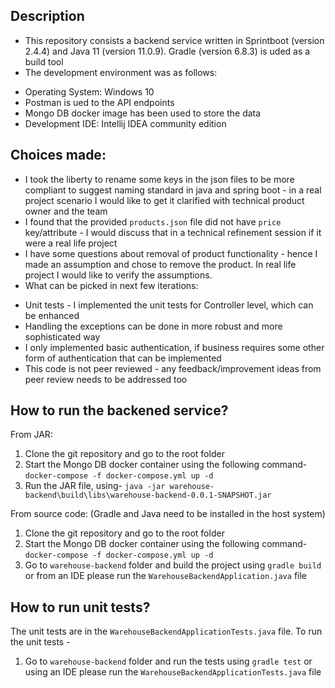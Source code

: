 ## Description
* This repository consists a backend service written in Sprintboot (version 2.4.4) and Java 11 (version 11.0.9). Gradle (version 6.8.3) is uded as a build tool
* The development environment was as follows:
- Operating System: Windows 10
- Postman is ued to the API endpoints 
- Mongo DB docker image has been used to store the data 
- Development IDE: Intellij IDEA community edition

## Choices made:
* I took the liberty to rename some keys in the json files to be more compliant to suggest naming standard in java and spring boot - in a real project scenario I would like to get it clarified with technical product owner and the team
* I found that the provided `products.json` file did not have `price` key/attribute - I would discuss that in a technical refinement session if it were a real life project
* I have some questions about removal of product functionality - hence I made an assumption and chose to remove the product. In real life project I would like to verify the assumptions.
* What can be picked in next few iterations:
- Unit tests - I implemented the unit tests for Controller level, which can be enhanced
- Handling the exceptions can be done in more robust and more sophisticated way
- I only implemented basic authentication, if business requires some other form of authentication that can be implemented
- This code is not peer reviewed - any feedback/improvement ideas from peer review needs to be addressed too

## How to run the backened service?
From JAR:
1. Clone the git repository and go to the root folder
2. Start the Mongo DB docker container using the following command-
`docker-compose -f docker-compose.yml up -d`
3. Run the JAR file, using-
`java -jar warehouse-backend\build\libs\warehouse-backend-0.0.1-SNAPSHOT.jar`

From source code: (Gradle and Java need to be installed in the host system)
1. Clone the git repository and go to the root folder
2. Start the Mongo DB docker container using the following command-
`docker-compose -f docker-compose.yml up -d`
3. Go to `warehouse-backend` folder and build the project using
`gradle build` or from an IDE please run the `WarehouseBackendApplication.java` file 


## How to run unit tests?
The unit tests are in the `WarehouseBackendApplicationTests.java` file. To run the unit tests -
1. Go to `warehouse-backend` folder and run the tests using
`gradle test` or using an IDE please run the `WarehouseBackendApplicationTests.java` file 

